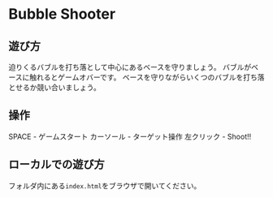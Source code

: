 # Bubble Shooter

## 遊び方
迫りくるバブルを打ち落として中心にあるベースを守りましょう。
バブルがベースに触れるとゲームオバーです。
ベースを守りながらいくつのバブルを打ち落とせるか競い合いましょう。

## 操作
SPACE     - ゲームスタート
カーソール - ターゲット操作
左クリック - Shoot!!

## ローカルでの遊び方
フォルダ内にある```index.html```をブラウザで開いてください。
